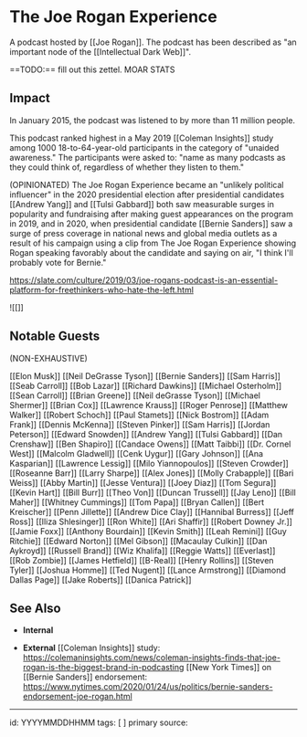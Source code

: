 # The Joe Rogan Experience
A podcast hosted by [[Joe Rogan]]. The podcast has been described as "an important node of the [[Intellectual Dark Web]]".

==TODO:== fill out this zettel. MOAR STATS

## Impact
In January 2015, the podcast was listened to by more than 11 million people.

This podcast ranked highest in a May 2019 [[Coleman Insights]] study among 1000 18-to-64-year-old participants in the category of "unaided awareness." The participants were asked to: "name as many podcasts as they could think of, regardless of whether they listen to them."


(OPINIONATED) The Joe Rogan Experience became an "unlikely political influencer" in the 2020 presidential election after presidential candidates [[Andrew Yang]] and [[Tulsi Gabbard]] both saw measurable surges in popularity and fundraising after making guest appearances on the program in 2019, and in 2020, when presidential candidate [[Bernie Sanders]] saw a surge of press coverage in national news and global media outlets as a result of his campaign using a clip from The Joe Rogan Experience showing Rogan speaking favorably about the candidate and saying on air, "I think I'll probably vote for Bernie."

https://slate.com/culture/2019/03/joe-rogans-podcast-is-an-essential-platform-for-freethinkers-who-hate-the-left.html

![[]]

## Notable Guests
(NON-EXHAUSTIVE)

[[Elon Musk]]
[[Neil DeGrasse Tyson]]
[[Bernie Sanders]]
[[Sam Harris]]
[[Seab Carroll]]
[[Bob Lazar]]
[[Richard Dawkins]]
[[Michael Osterholm]]
[[Sean Carroll]]
[[Brian Greene]]
[[Neil deGrasse Tyson]]
[[Michael Shermer]]
[[Brian Cox]]
[[Lawrence Krauss]]
[[Roger Penrose]]
[[Matthew Walker]]
[[Robert Schoch]]
[[Paul Stamets]]
[[Nick Bostrom]]
[[Adam Frank]]
[[Dennis McKenna]]
[[Steven Pinker]]
[[Sam Harris]]
[[Jordan Peterson]]
[[Edward Snowden]]
[[Andrew Yang]]
[[Tulsi Gabbard]]
[[Dan Crenshaw]]
[[Ben Shapiro]]
[[Candace Owens]]
[[Matt Taibbi]]
[[Dr. Cornel West]]
[[Malcolm Gladwell]]
[[Cenk Uygur]]
[[Gary Johnson]]
[[Ana Kasparian]]
[[Lawrence Lessig]]
[[Milo Yiannopoulos]]
[[Steven Crowder]]
[[Roseanne Barr]]
[[Larry Sharpe]]
[[Alex Jones]]
[[Molly Crabapple]]
[[Bari Weiss]]
[[Abby Martin]]
[[Jesse Ventura]]
[[Joey Diaz]]
[[Tom Segura]]
[[Kevin Hart]]
[[Bill Burr]]
[[Theo Von]]
[[Duncan Trussell]]
[[Jay Leno]]
[[Bill Maher]]
[[Whitney Cummings]]
[[Tom Papa]]
[[Bryan Callen]]
[[Bert Kreischer]]
[[Penn Jillette]]
[[Andrew Dice Clay]]
[[Hannibal Burress]]
[[Jeff Ross]]
[[Iliza Shlesinger]]
[[Ron White]]
[[Ari Shaffir]]
[[Robert Downey Jr.]]
[[Jamie Foxx]]
[[Anthony Bourdain]]
[[Kevin Smith]]
[[Leah Remini]]
[[Guy Ritchie]]
[[Edward Norton]]
[[Mel Gibson]]
[[Macaulay Culkin]]
[[Dan Aykroyd]]
[[Russell Brand]]
[[Wiz Khalifa]]
[[Reggie Watts]]
[[Everlast]]
[[Rob Zombie]]
[[James Hetfield]]
[[B-Real]]
[[Henry Rollins]]
[[Steven Tyler]]
[[Joshua Homme]]
[[Ted Nugent]]
[[Lance Armstrong]]
[[Diamond Dallas Page]]
[[Jake Roberts]]
[[Danica Patrick]]


## See Also
- **Internal**


- **External**
[[Coleman Insights]] study: https://colemaninsights.com/news/coleman-insights-finds-that-joe-rogan-is-the-biggest-brand-in-podcasting
[[New York Times]] on [[Bernie Sanders]] endorsement: https://www.nytimes.com/2020/01/24/us/politics/bernie-sanders-endorsement-joe-rogan.html

---

id: YYYYMMDDHHMM
tags: [ ]
primary source:
